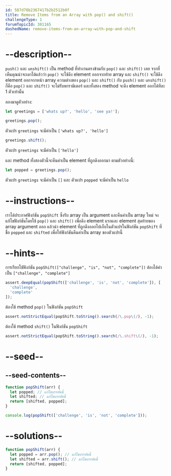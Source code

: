 ```yaml
---
id: 587d78b2367417b2b2512b0f
title: Remove Items from an Array with pop() and shift()
challengeType: 1
forumTopicId: 301165
dashedName: remove-items-from-an-array-with-pop-and-shift
---
```


# --description--

`push()` และ `unshift()` เป็น method ที่ทำงานตรงข้ามกับ `pop()` และ `shift()` เลย
จากที่เห็นคุณน่าจะเดาได้แล้วว่า `pop()` จะใช้ดึง element ออกจากท้าย array และ `shift()` จะใช้ดึง element ออกจากหน้า array 
ความต่างของ `pop()` และ `shift()` กับ `push()` และ `unshift()` ก็คือ `pop()` และ `shift()` จะไม่รับพารามิเตอร์ และทั้งสอง method จะดึง element ออกได้ทีละ 1 ตัวเท่านั้น

ลองมาดูตัวอย่าง:

```js
let greetings = ['whats up?', 'hello', 'see ya!'];

greetings.pop();
```

ตัวแปร `greetings` จะมีค่าเป็น `['whats up?', 'hello']`

```js
greetings.shift();
```

ตัวแปร `greetings` จะมีค่าเป็น `['hello']`

และ method ทั้งสองตัวนี้จะคืนค่าเป็น element ที่ถูกดึงออกมา ตามตัวอย่างนี้:

```js
let popped = greetings.pop();
```

ตัวแปร `greetings` จะมีค่าเป็น `[]` และ ตัวแปร `popped` จะมีค่าเป็น `hello`

# --instructions--

เราได้ประกาศฟังก์ชัน `popShift` ซึ่งรับ array เป็น argument และคืนค่าเป็น array ใหม่ จงแก้ไขฟังก์ชันโดยใช้ `pop()` และ `shift()` เพื่อดึง element แรกและ element สุดท้ายของ array argument ออก แล้วนำ element ที่ถูกดึงออกไปเก็บในตัวแปรในฟังก์ชัน `popShift` ที่ชื่อ `popped` และ `shifted` เพื่อให้ฟังก์ชันคืนค่าเป็น array ของตัวแปรนี้

# --hints--

การเรียกใช้ฟังก์ชัน `popShift(["challenge", "is", "not", "complete"])` ต้องได้ค่าเป็น `["challenge", "complete"]`

```js
assert.deepEqual(popShift(['challenge', 'is', 'not', 'complete']), [
  'challenge',
  'complete'
]);
```

 ต้องใช้ method `pop()` ในฟังก์ชัน `popShift`

```js
assert.notStrictEqual(popShift.toString().search(/\.pop\(/), -1);
```

 ต้องใช้ method `shift()` ในฟังก์ชัน `popShift`

```js
assert.notStrictEqual(popShift.toString().search(/\.shift\(/), -1);
```

# --seed--

## --seed-contents--

```js
function popShift(arr) {
  let popped; // แก้ไขบรรทัดนี้
  let shifted; // แก้ไขบรรทัดนี้
  return [shifted, popped];
}

console.log(popShift(['challenge', 'is', 'not', 'complete']));
```

# --solutions--

```js
function popShift(arr) {
  let popped = arr.pop(); // แก้ไขบรรทัดนี้
  let shifted = arr.shift(); // แก้ไขบรรทัดนี้
  return [shifted, popped];
}
```
